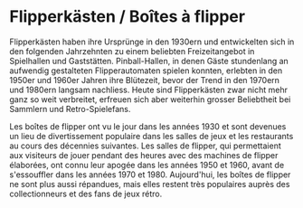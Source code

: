 # Flipperkästen / Boîtes à flipper

Flipperkästen haben ihre Ursprünge in den 1930ern und entwickelten sich in den folgenden Jahrzehnten zu einem beliebten Freizeitangebot in Spielhallen und Gaststätten. Pinball-Hallen, in denen Gäste stundenlang an aufwendig gestalteten Flipperautomaten spielen konnten, erlebten in den 1950er und 1960er Jahren ihre Blütezeit, bevor der Trend in den 1970ern und 1980ern langsam nachliess. Heute sind Flipperkästen zwar nicht mehr ganz so weit verbreitet, erfreuen sich aber weiterhin grosser Beliebtheit bei Sammlern und Retro-Spielefans.

Les boîtes de flipper ont vu le jour dans les années 1930 et sont devenues un lieu de divertissement populaire dans les salles de jeux et les restaurants au cours des décennies suivantes. Les salles de flipper, qui permettaient aux visiteurs de jouer pendant des heures avec des machines de flipper élaborées, ont connu leur apogée dans les années 1950 et 1960, avant de s'essouffler dans les années 1970 et 1980. Aujourd'hui, les boîtes de flipper ne sont plus aussi répandues, mais elles restent très populaires auprès des collectionneurs et des fans de jeux rétro.